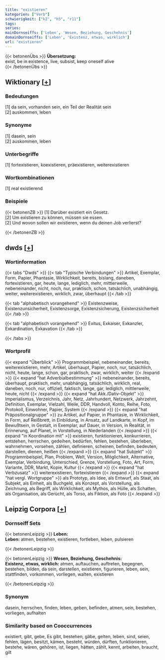```yaml
---
title: "existieren"
kategorien: ["Verb"]
schwierigkeit: ["k2", "h5", "r11"]
tags:
series:
mainDornseiffs: ['Leben', 'Wesen, Beziehung, Geschehnis']
domainDornseiffs: ['Leben', 'Existenz, etwas, wirklich']
url: "existieren"
---
```


{{< betonenÜbs >}}
**Übersetzung:**  
exist, be in existence, live, subsist, keep oneself alive  
{{< /betonenÜbs >}}

## Wiktionary [[+](https://de.wiktionary.org/wiki/existieren)]

### Bedeutungen
[1] da sein, vorhanden sein, ein Teil der Realität sein  
[2] auskommen, leben  

### Synonyme
[1] dasein, sein  
[2] auskommen, leben  

### Unterbegriffe
[1] fortexistieren, koexistieren, präexistieren, weiterexistieren  

### Wortkombinationen
[1] real existierend  

### Beispiele
{{< betonenZB >}}
[1] Darüber existiert ein Gesetz.  
[2] Um existieren zu können, müssen sie essen.  
[2] Und wovon sollen wir existieren, wenn du deinen Job verlierst?  

{{< /betonenZB >}}


## dwds [[+](https://www.dwds.de/wb/existieren)]

### Wortinformation
{{< tabs "Dwds" >}}
{{< tab "Typische Verbindungen" >}}
Artikel, Exemplar, Form, Papier, Phantasie, Wirklichkeit, bereits, bislang, daneben, fortexistieren, gar, heute, lange, lediglich, mehr, mittlerweile, nebeneinander, nicht, noch, nur, praktisch, schon, tatsächlich, unabhängig, weiter, weiterexistieren, wirklich, zwar, überhaupt
{{< /tab >}}

{{< tab "alphabetisch vorangehend" >}}
Existenzweise, Existenzunsicherheit, Existenzsorge, Existenzsicherung, Existenzsicherheit
{{< /tab >}}

{{< tab "alphabetisch vorangehend" >}}
Exitus, Exkaiser, Exkanzler, Exkardination, Exkavation
{{< /tab >}}

{{< /tabs >}}

### Wortprofil
{{< expand "Überblick" >}} Programmbeispiel, nebeneinander, bereits, weiterexistieren, mehr, Artikel, überhaupt, Papier, noch, nur, tatsächlich, nicht, heute, lange, schon, gar, praktisch, zwar, wirklich, weiter {{< /expand >}}
{{< expand "hat Adverbialbestimmung" >}} nebeneinander, bereits, überhaupt, praktisch, mehr, unabhängig, tatsächlich, wirklich, real, daneben, noch, nur, offiziell, faktisch, lange, gar, lediglich, mittlerweile, heute, nicht {{< /expand >}}
{{< expand "hat Akk./Dativ-Objekt" >}} Imperialismus, Verzeichnis, Jahr, Netz, Jahrhundert, Netzwerk, Jahrzehnt, Definition, Exemplar, Vielzahl, Weile, DDR, Handvoll, Konto, Reihe, Foto, Protokoll, Einwohner, Papier, System {{< /expand >}}
{{< expand "hat Präpositionalgruppe" >}} zu Artikel, auf Papier, in Phantasie, in Wirklichkeit, in Form, auf Reißbrett, in Einbildung, in Ansatz, auf Landkarte, in Kopf, im Bewußtsein, in Gestalt, in Exemplar, auf Dauer, in Version, in Realität, in Erinnerung, auf Planet, in Vorstellung, in Niederlanden {{< /expand >}}
{{< expand "in Koordination mit" >}} existieren, funktionieren, konkurrieren, entstehen, herrschen, gedeihen, bedürfen, fehlen, bestehen, überleben, wahrnehmen, vorsehen, zählen, definieren, scheinen, befinden, bedeuten, darstellen, dienen, heißen {{< /expand >}}
{{< expand "hat Subjekt" >}} Programmbeispiel, Plan, Problem, Welt, Version, Möglichkeit, Alternative, Exemplar, Verbindung, Unterschied, Grenze, Vorstellung, Foto, Art, Form, Variante, DDR, Markt, Kopie, Kultur {{< /expand >}}
{{< expand "hat Verbzusatz" >}} weiterexistieren, fortexistieren {{< /expand >}}
{{< expand "hat vergl. Wortgruppe" >}} als Prototyp, als Idee, als Entwurf, als Staat, als Subjekt, als Einheit, als Buchgeld, als Konzept, als Vorstellung, als Zeichnung, als Begriff, als Wirklichkeit, als Mythos, als Hülle, als Schatten, als Organisation, als Gerücht, als Torso, als Fiktion, als Foto {{< /expand >}}

## Leipzig Corpora [[+](https://corpora.uni-leipzig.de/en/res?word=existieren&corpusId=deu_newscrawl-public_2018)]

### Dornseiff Sets
{{< betonenLeipzig >}}
**Leben:**  
**Leben:** atmen, bestehen, existieren, fortleben, leben, pulsieren  

{{< /betonenLeipzig >}}


{{< betonenLeipzig >}}
**Wesen, Beziehung, Geschehnis:**  
**Existenz, etwas, wirklich:** atmen, auftauchen, auftreten, begegnen, bestehen, bilden, da sein, darstellen, existieren, figurieren, leben, sein, stattfinden, vorkommen, vorliegen, walten, existieren  

{{< /betonenLeipzig >}}

### Synonym
dasein, herrschen, finden, leben, geben, befinden, atmen, sein, bestehen, vorliegen, aufhalten


### Similarity based on Cooccurrences
existiert, gibt, gebe, Es gibt, bestehen, gäbe, gelten, leben, sind, seien, fehlen, lägen, besitzt, kämen, besteht, würden, dürften, funktionieren, bestehe, wären, gehören, ist, liegen, hätten, zählt, kennt, arbeiten, braucht, gilt

